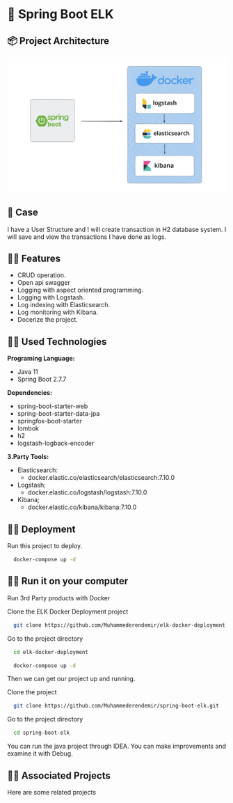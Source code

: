 # 🎯 Spring Boot ELK

## 📦 Project Architecture

![Spring Boot ELK](https://github.com/Muhammederendemir/spring-boot-elk/blob/master/docs/image/springboot-logstash.png)


## 📌 Case

I have a User Structure and I will create transaction in H2 database system. I will save and view the transactions I have done as logs.

## 🖖🏼 Features

- CRUD operation.
- Open api swagger
- Logging with aspect oriented programming.
- Logging with Logstash.
- Log indexing with Elasticsearch.
- Log monitoring with Kibana.
- Docerize the project.


## 🤙🏼 Used Technologies

**Programing Language:**
- Java 11
- Spring Boot 2.7.7

**Dependencies:**
- spring-boot-starter-web
- spring-boot-starter-data-jpa
- springfox-boot-starter
- lombok
- h2
- logstash-logback-encoder

**3.Party Tools:**
- Elasticsearch:
  - docker.elastic.co/elasticsearch/elasticsearch:7.10.0
- Logstash;
  - docker.elastic.co/logstash/logstash:7.10.0
- Kibana;
  - docker.elastic.co/kibana/kibana:7.10.0
## 👌🏼 Deployment

Run this project to deploy.

```bash
  docker-compose up -d
```


## 🤟🏼 Run it on your computer

Run 3rd Party products with Docker

Clone the ELK Docker Deployment project

```bash
  git clone https://github.com/Muhammederendemir/elk-docker-deployment.git
```

Go to the project directory

```bash
  cd elk-docker-deployment
```

```bash
  docker-compose up -d 
```
Then we can get our project up and running.

Clone the project

```bash
  git clone https://github.com/Muhammederendemir/spring-boot-elk.git
```

Go to the project directory

```bash
  cd spring-boot-elk
```

You can run the java project through IDEA. You can make improvements and examine it with Debug.



##  🫳🏼 Associated Projects

Here are some related projects


  
